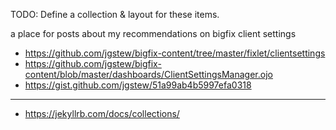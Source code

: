 
TODO: Define a collection & layout for these items.

a place for posts about my recommendations on bigfix client settings

- https://github.com/jgstew/bigfix-content/tree/master/fixlet/clientsettings
- https://github.com/jgstew/bigfix-content/blob/master/dashboards/ClientSettingsManager.ojo
- https://gist.github.com/jgstew/51a99ab4b5997efa0318


--------

- https://jekyllrb.com/docs/collections/
